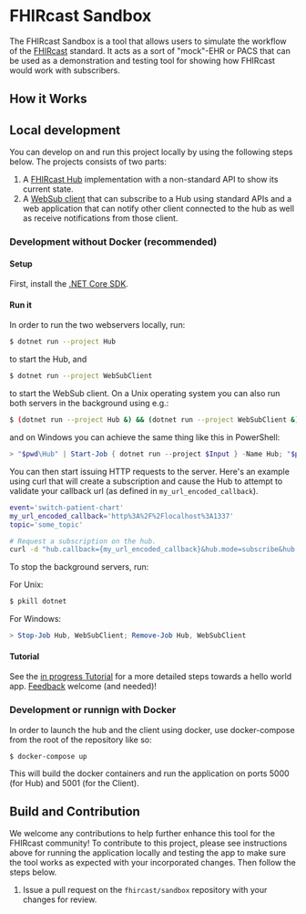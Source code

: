 # FHIRcast Sandbox 

The FHIRcast Sandbox is a tool that allows users to simulate the workflow of the [FHIRcast](http://fhircast.org/) standard. It acts as a sort of "mock"-EHR or PACS that can be used as a demonstration and testing tool for showing how FHIRcast would work with subscribers.

## How it Works


## Local development

You can develop on and run this project locally by using the following steps below. The projects consists of two parts:

1. A [FHIRcast Hub](Hub) implementation with a non-standard API to show its current state.
2. A [WebSub client](WebSubClient) that can subscribe to a Hub using standard APIs and a web application that can notify other client connected to the hub as well as receive notifications from those client.

### Development without Docker (recommended)

#### Setup

First, install the [.NET Core SDK](http://dot.net).

#### Run it

In order to run the two webservers locally, run:

```sh
$ dotnet run --project Hub
```

to start the Hub, and

```sh
$ dotnet run --project WebSubClient
```

to start the WebSub client. On a Unix operating system you can also run both servers in the background using e.g.:

```sh
$ (dotnet run --project Hub &) && (dotnet run --project WebSubClient &)
```

and on Windows you can achieve the same thing like this in PowerShell:

```powershell
> "$pwd\Hub" | Start-Job { dotnet run --project $Input } -Name Hub; "$pwd\WebSubClient" | Start-Job { dotnet run --project $Input } -Name WebSubClient
```

You can then start issuing HTTP requests to the server. Here's an example using curl that will create a subscription and cause the Hub to attempt to validate your callback url (as defined in `my_url_encoded_callback`).

```sh
event='switch-patient-chart'
my_url_encoded_callback='http%3A%2F%2Flocalhost%3A1337'
topic='some_topic'

# Request a subscription on the hub.
curl -d "hub.callback={my_url_encoded_callback}&hub.mode=subscribe&hub.topic={topic}&hub.secret=secret&hub.events={events}&hub.lease_seconds=3600&hub.uid=untilIssueIsFixed" -X POST http://localhost:5000/api/hub
```

To stop the background servers, run:

For Unix:

```sh
$ pkill dotnet
```

For Windows:

```powershell
> Stop-Job Hub, WebSubClient; Remove-Job Hub, WebSubClient
```

#### Tutorial

See the [in progress Tutorial](https://github.com/fhircast/sandbox/wiki/Tutorial) for a more detailed steps towards a hello world app. [Feedback](https://chat.fhir.org/#narrow/stream/118-FHIRcast) welcome (and needed)!

### Development or runnign with Docker

In order to launch the hub and the client using docker, use docker-compose from the root of the repository like so:

```
$ docker-compose up
```

This will build the docker containers and run the application on ports 5000 (for Hub) and 5001 (for the Client).

## Build and Contribution

We welcome any contributions to help further enhance this tool for the FHIRcast community! To contribute to this project, please see instructions above for running the application locally and testing the app to make sure the tool works as expected with your incorporated changes. Then follow the steps below.

1. Issue a pull request on the `fhircast/sandbox` repository with your changes for review.
